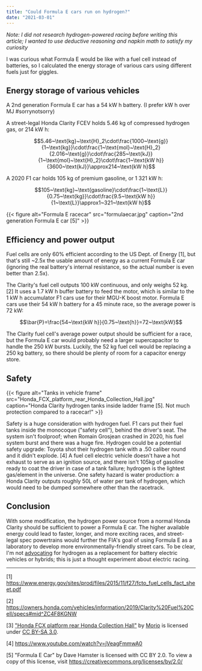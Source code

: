 ```yaml
---
title: "Could Formula E cars run on hydrogen?"
date: "2021-03-01"
---
```


*Note: I did not research hydrogen-powered racing before writing this article; I wanted to use deductive reasoning and napkin math to satisfy my curiosity*

I was curious what Formula E would be like with a fuel cell instead of batteries, so I calculated the energy storage of various cars using different fuels just for giggles. 

## Energy storage of various vehicles

A 2nd generation Formula E car has a 54 kW h battery. (I prefer kW h over MJ #sorrynotsorry)

A street-legal Honda Clarity FCEV holds 5.46 kg of compressed hydrogen gas, or 214 kW h:

$$5.46~\text{kg}~\text{H}_2\cdot\frac{1000~\text{g}}{1~\text{kg}}\cdot\frac{1~\text{mol}~\text{H}_2}{2.016~\text{g}}\cdot\frac{285~\text{kJ}}{1~\text{mol}~\text{H}_2}\cdot\frac{1~\text{kW h}}{3600~\text{kJ}}\approx214~\text{kW h}$$

A 2020 F1 car holds 105 kg of premium gasoline, or 1 321 kW h:

$$105~\text{kg}~\text{gasoline}\cdot\frac{1~\text{L}}{0.75~\text{kg}}\cdot\frac{9.5~\text{kW h}}{1~\text{L}}\approx1~321~\text{kW h}$$

{{< figure alt="Formula E racecar" src="formulaecar.jpg" caption="2nd generation Formula E car [5]" >}}

## Efficiency and power output

Fuel cells are only 60% efficient according to the US Dept. of Energy [1], but that's still ~2.5x the usable amount of energy as a current Formula E car (ignoring the real battery's internal resistance, so the actual number is even better than 2.5x).

The Clarity's fuel cell outputs 100 kW continuous, and only weighs 52 kg. [2] It uses a 1.7 kW h buffer battery to feed the motor, which is similar to the 1 kW h accumulator F1 cars use for their MGU-K boost motor. Formula E cars use their 54 kW h battery for a 45 minute race, so the average power is 72 kW:

$$\bar{P}=\frac{54~\text{kW h}}{0.75~\text{h}}=72~\text{kW}$$

The Clarity fuel cell's average power output should be sufficient for a race, but the Formula E car would probably need a larger supercapacitor to handle the 250 kW bursts. Luckily, the 52 kg fuel cell would be replacing a 250 kg battery, so there should be plenty of room for a capacitor energy store. 

## Safety

{{< figure alt="Tanks in vehicle frame" src="Honda_FCX_platform_rear_Honda_Collection_Hall.jpg" caption="Honda Clarity hydrogen tanks inside ladder frame [5]. Not much protection compared to a racecar!" >}}

Safety is a huge consideration with hydrogen fuel. F1 cars put their fuel tanks inside the monocoque ("safety cell"), behind the driver's seat. The system isn't foolproof; when Romain Grosjean crashed in 2020, his fuel system burst and there was a huge fire. Hydrogen could be a potential safety upgrade: Toyota shot their hydrogen tank with a .50 caliber round and it didn't explode. [4] A fuel cell electric vehicle doesn't have a hot exhaust to serve as an ignition source, and there isn't 105kg of gasoline ready to coat the driver in case of a tank failure; hydrogen is the lightest gas/element in the universe. One safety hazard is water production: a Honda Clarity outputs roughly 50L of water per tank of hydrogen, which would need to be dumped somewhere other than the racetrack.

## Conclusion

With some modification, the hydrogen power source from a normal Honda Clarity should be sufficient to power a Formula E car. The higher available energy could lead to faster, longer, and more exciting races, and street-legal spec powertrains would further the FIA's goal of using Formula E as a laboratory to develop more environmentally-friendly street cars. To be clear, I'm not [advocating](/pages/serieshybrids) for hydrogen as a replacement for battery electric vehicles or hybrids; this is just a thought experiment about electric racing. 

---

[1] https://www.energy.gov/sites/prod/files/2015/11/f27/fcto_fuel_cells_fact_sheet.pdf

[2] https://owners.honda.com/vehicles/information/2019/Clarity%20Fuel%20Cell/specs#mid^ZC4F8KGNW

[3] ["Honda FCX platform rear Honda Collection Hall"](https://commons.wikimedia.org/wiki/File:Honda_FCX_platform_rear_Honda_Collection_Hall.jpg) by [Morio](https://commons.wikimedia.org/wiki/User:Morio) is licensed under [CC BY-SA 3.0](https://creativecommons.org/licenses/by-sa/3.0/deed.en).

[4] https://www.youtube.com/watch?v=jVeagFmmwA0

[5] "Formula E Car" by Dave Hamster is licensed with CC BY 2.0. To view a copy of this license, visit https://creativecommons.org/licenses/by/2.0/